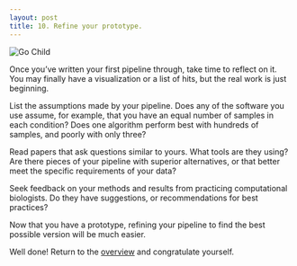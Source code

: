```yaml
---
layout: post
title: 10. Refine your prototype.
---
```


![Go Child](https://giphy.com/gifs/moodman-you-got-this-W5ZUxqXT1lmiysXsDE800x400 "Large example image")


Once you’ve written your first pipeline through, take time to reflect on it. You may finally have a visualization or a list of hits, but the real work is just beginning.

List the assumptions made by your pipeline. Does any of the software you use assume, for example, that you have an equal number of samples in each condition? Does one algorithm perform best with hundreds of samples, and poorly with only three?

Read papers that ask questions similar to yours. What tools are they using? Are there pieces of your pipeline with superior alternatives, or that better meet the specific requirements of your data?

Seek feedback on your methods and results from practicing computational biologists. Do they have suggestions, or recommendations for best practices?

Now that you have a prototype, refining your pipeline to find the best possible version will be much easier.

Well done! Return to the [overview](https://kmuench.github.io/2020/03/18/ten-steps-to-bioinf/) and congratulate yourself.
